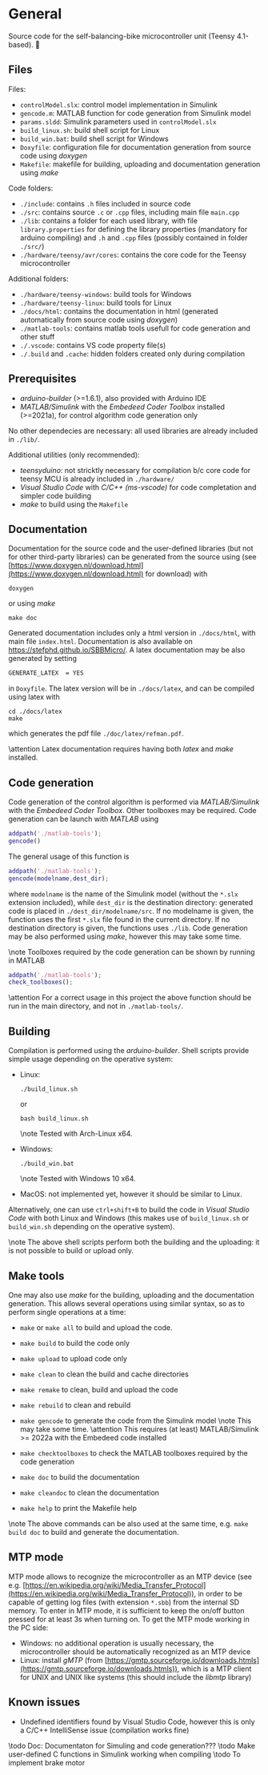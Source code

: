 # General

Source code for the self-balancing-bike microcontroller unit (Teensy 4.1-based). 🚀️

## Files

Files:

* `controlModel.slx`: control model implementation in Simulink
* `gencode.m`: MATLAB function for code generation from Simulink model
* `params.sldd`: Simulink parameters used in `controlModel.slx`
* `build_linux.sh`: build shell script for Linux
* `build_win.bat`: build shell script for Windows
* `Doxyfile`: configuration file for documentation generation from source code using *doxygen*
* `Makefile`: makefile for building, uploading and documentation generation using *make*

Code folders:

* `./include`: contains `.h` files included in source code
* `./src`: contains source `.c` or `.cpp` files, including main file `main.cpp`
* `./lib`: contains a folder for each used library, with file `library.properties` for defining the library properties (mandatory for arduino compiling) and `.h` and `.cpp` files (possibly contained in folder `./src/`)
* `./hardware/teensy/avr/cores`: contains the core code for the Teensy microcontroller

Additional folders:

* `./hardware/teensy-windows`: build tools for Windows
* `./hardware/teensy-linux`: build tools for Linux
* `./docs/html`: contains the documentation in html (generated automatically from source code using *doxygen*)
* `./matlab-tools`: contains matlab tools usefull for code generation and other stuff
* `./.vscode`: contains VS code property file(s)
* `./.build` and `.cache`: hidden folders created only during compilation

## Prerequisites

* *arduino-builder* (>=1.6.1), also provided with Arduino IDE
* *MATLAB/Simulink* with the *Embedeed Coder Toolbox* installed (>=2021a), for control algorithm code generation only

No other dependecies are necessary: all used libraries are already included in `./lib/`.

Additional utilities (only recommended):

* *teensyduino*: not stricktly necessary for compilation b/c core code for teensy MCU is already included in `./hardware/`
* *Visual Studio Code* with *C/C++ (ms-vscode)* for code completation and simpler code building
* *make* to build using the `Makefile`

## Documentation

Documentation for the source code and the user-defined libraries (but not for other third-party libraries) can be generated from the source using (see [https://www.doxygen.nl/download.html](https://www.doxygen.nl/download.html) for download) with

```shell
doxygen
```

or using *make*

```shell
make doc
```

Generated documentation includes only a html version in `./docs/html`, with main file `index.html`. Documentation is also available on <https://stefphd.github.io/SBBMicro/>.
A latex documentation may be also generated by setting

```doxygen
GENERATE_LATEX  = YES
```

in `Doxyfile`. The latex version will be in `./docs/latex`, and can be compiled using latex with

```shell
cd ./docs/latex
make
```

which generates the pdf file `./doc/latex/refman.pdf`.

\attention Latex documentation requires having both *latex* and *make* installed.

## Code generation

Code generation of the control algorithm is performed via *MATLAB/Simulink* with the *Embedeed Coder Toolbox*. Other toolboxes may be required. Code generation can be launch with *MATLAB* using

```MATLAB
addpath('./matlab-tools');
gencode()
```

The general usage of this function is

```MATLAB
addpath('./matlab-tools');
gencode(modelname,dest_dir);
```

where `modelname` is the name of the Simulink model (without the `*.slx` extension included), while `dest_dir` is the destination directory: generated code is placed in `./dest_dir/modelname/src`. If no modelname is given, the function uses the first `*.slx` file found in the current directory. If no destination directory is given, the functions uses `./lib`. Code generation may be also performed using *make*, however this may take some time.

\note Toolboxes required by the code generation can be shown by running in MATLAB
  
  ```MATLAB
  addpath('./matlab-tools');
  check_toolboxes();
  ```

\attention For a correct usage in this project the above function should be run in the main directory, and not in `./matlab-tools/`.

## Building

Compilation is performed using the *arduino-builder*. Shell scripts provide simple usage depending on the operative system:

* Linux:

  ```shell
  ./build_linux.sh
  ```

  or

  ```shell
  bash build_linux.sh
  ```

  \note Tested with Arch-Linux x64.

* Windows:

  ```shell
  ./build_win.bat
  ```

  \note Tested with Windows 10 x64.

* MacOS: not implemented yet, however it should be similar to Linux.

Alternatively, one can use `ctrl+shift+B` to build the code in *Visual Studio Code* with both Linux and Windows (this makes use of `build_linux.sh` or `build_win.sh` depending on the operative system).

\note The above shell scripts perform both the building and the uploading: it is not possible to build or upload only.

## Make tools

One may also use *make* for the building, uploading and the documentation generation. This allows several operations using similar syntax, so as to perform single operations at a time:

* `make` or `make all` to build and upload the code.
* `make build` to build the code only
* `make upload` to upload code only
* `make clean` to clean the build and cache directories
* `make remake` to clean, build and upload the code
* `make rebuild` to clean and rebuild
* `make gencode` to generate the code from the Simulink model
  \note This may take some time.
  \attention This requires (at least) MATLAB/Simulink >= 2022a with the Embedeed code installed

* `make checktoolboxes` to check the MATLAB toolboxes required by the code generation
* `make doc` to build the documentation
* `make cleandoc` to clean the documentation
* `make help` to print the Makefile help

\note The above commands can be also used at the same time, e.g. `make build doc` to build and generate the documentation.

## MTP mode

MTP mode allows to recognize the microcontroller as an MTP device (see e.g. [https://en.wikipedia.org/wiki/Media_Transfer_Protocol](https://en.wikipedia.org/wiki/Media_Transfer_Protocol)), in order to be capable of getting log files (with extension `*.sbb`) from the internal SD memory.
To enter in MTP mode, it is sufficient to keep the on/off button pressed for at least 3s when turning on. To get the MTP mode working in the PC side:

* Windows: no additional operation is usually necessary, the microcontroller should be automatically recognized as an MTP device
* Linux: install *gMTP* (from [https://gmtp.sourceforge.io/downloads.htmls](https://gmtp.sourceforge.io/downloads.htmls)), which is a MTP client for UNIX and UNIX like systems (this should include the *libmtp* library)

## Known issues

* Undefined identifiers found by Visual Studio Code, however this is only a C/C++ IntelliSense issue (compilation works fine)

\todo Doc: Documentaton for Simuling and code generation???
\todo Make user-defined C functions in Simulink working when compiling
\todo To implement brake motor
